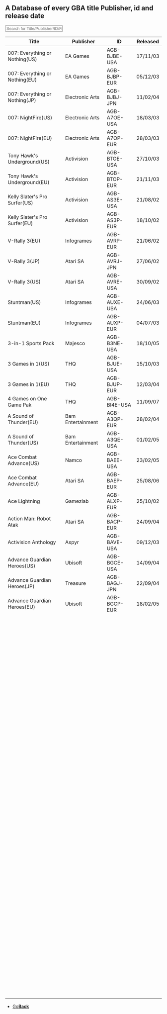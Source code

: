 <link href="table.css" rel="stylesheet">
<script src="jquery-3.2.1.min.js"></script>
<script type="text/javascript" charset="utf8" src="//cdn.datatables.net/1.10.16/js/jquery.dataTables.js"></script>
<script>
$(document).ready( function () {
    $('#AGBTable').DataTable( {
        paging: false,
		searching: true,
		dom: 'tpri'
    } );
} );
</script>

<script>
function searchFunction() {

    var table = $('#AGBTable').DataTable();
	var input = document.getElementById("AGBInput");
    table.search( input.value ).draw();
};
</script>

## A Database of every GBA title Publisher, id and release date

<input type="text" id="AGBInput" onkeyup="searchFunction()" placeholder="Search for Title/Publisher/ID/Relased">

<table id="AGBTable" class="display">
    <thead><tr><th>Title</th><th>Publisher</th><th>ID</th><th>Released</th></tr></thead>
    <tbody>
  <tr><td>007: Everything or Nothing(US)</td><td>EA Games</td><td>AGB-BJBE-USA</td><td>17/11/03</td>
  </tr>
  <tr>
    <td>007: Everything or Nothing(EU)</td>
    <td>EA Games</td>
	<td>AGB-BJBP-EUR</td>
	<td>05/12/03</td>
  </tr>
  <tr>
    <td>007: Everything or Nothing(JP)</td>
    <td>Electronic Arts</td>
	<td>AGB-BJBJ-JPN</td>
	<td>11/02/04</td>
  </tr>
  <tr>
    <td>007: NightFire(US)</td>
    <td>Electronic Arts</td>
	<td>AGB-A7OE-USA</td>
	<td>18/03/03</td>
  </tr>
  <tr>
    <td>007: NightFire(EU)</td>
    <td>Electronic Arts</td>
	<td>AGB-A7OP-EUR</td>
	<td>28/03/03</td>
  </tr>
  <tr>
    <td>Tony Hawk's Underground(US)</td>
    <td>Activision</td>
	<td>AGB-BTOE-USA</td>
	<td>27/10/03</td>
  </tr>
  <tr>
    <td>Tony Hawk's Underground(EU)</td>
    <td>Activision</td>
	<td>AGB-BTOP-EUR</td>
	<td>21/11/03</td>
  </tr>
  <tr>
    <td>Kelly Slater's Pro Surfer(US)</td>
    <td>Activision</td>
	<td>AGB-AS3E-USA</td>
	<td>21/08/02</td>
  </tr>
  <tr>
    <td>Kelly Slater's Pro Surfer(EU)</td>
    <td>Activision</td>
	<td>AGB-AS3P-EUR</td>
	<td>18/10/02</td>
  </tr>
  <tr>
    <td>V-Rally 3(EU)</td>
    <td>Infogrames</td>
	<td>AGB-AVRP-EUR</td>
	<td>21/06/02</td>
  </tr>
  <tr>
    <td>V-Rally 3(JP)</td>
    <td>Atari SA</td>
	<td>AGB-AVRJ-JPN</td>
	<td>27/06/02</td>
  </tr>
  <tr>
    <td>V-Rally 3(US)</td>
    <td>Atari SA</td>
	<td>AGB-AVRE-USA</td>
	<td>30/09/02</td>
  </tr>
  <tr>
    <td>Stuntman(US)</td>
    <td>Infogrames</td>
	<td>AGB-AUXE-USA</td>
	<td>24/06/03</td>
  </tr>
  <tr>
    <td>Stuntman(EU)</td>
    <td>Infogrames</td>
	<td>AGB-AUXP-EUR</td>
	<td>04/07/03</td>
  </tr>
  <tr>
    <td>3-in-1 Sports Pack</td>
    <td>Majesco</td>
	<td>AGB-B3NE-USA</td>
	<td>18/10/05</td>
  </tr>
  <tr>
    <td>3 Games in 1(US)</td>
    <td>THQ</td>
	<td>AGB-BJUE-USA</td>
	<td>15/10/03</td>
  </tr>
  <tr>
    <td>3 Games in 1(EU)</td>
    <td>THQ</td>
	<td>AGB-BJUP-EUR</td>
	<td>12/03/04</td>
  </tr>
  <tr>
    <td>4 Games on One Game Pak</td>
    <td>THQ</td>
	<td>AGB-BI4E-USA</td>
	<td>11/09/07</td>
  </tr>
  <tr>
    <td>A Sound of Thunder(EU)</td>
    <td>Bam Entertainment</td>
	<td>AGB-A3QP-EUR</td>
	<td>28/02/04</td>
  </tr>
  <tr>
    <td>A Sound of Thunder(US)</td>
    <td>Bam Entertainment</td>
	<td>AGB-A3QE-USA</td>
	<td>01/02/05</td>
  </tr>
  <tr>
    <td>Ace Combat Advance(US)</td>
    <td>Namco</td>
	<td>AGB-BAEE-USA</td>
	<td>23/02/05</td>
  </tr>
  <tr>
    <td>Ace Combat Advance(EU)</td>
    <td>Atari SA</td>
	<td>AGB-BAEP-EUR</td>
	<td>25/08/06</td>
  </tr>
  <tr>
    <td>Ace Lightning</td>
    <td>Gamezlab</td>
	<td>AGB-ALXP-EUR</td>
	<td>25/10/02</td>
  </tr>
  <tr>
    <td>Action Man: Robot Atak</td>
    <td>Atari SA</td>
	<td>AGB-BACP-EUR</td>
	<td>24/09/04</td>
  </tr>
  <tr>
    <td>Activision Anthology</td>
    <td>Aspyr</td>
	<td>AGB-BAVE-USA</td>
	<td>09/12/03</td>
  </tr>
  <tr>
    <td>Advance Guardian Heroes(US)</td>
    <td>Ubisoft</td>
	<td>AGB-BGCE-USA</td>
	<td>14/09/04</td>
  </tr>
  <tr>
    <td>Advance Guardian Heroes(JP)</td>
    <td>Treasure</td>
	<td>AGB-BAGJ-JPN</td>
	<td>22/09/04</td>
  </tr>
  <tr>
    <td>Advance Guardian Heroes(EU)</td>
    <td>Ubisoft</td>
	<td>AGB-BGCP-EUR</td>
	<td>18/02/05</td>
  </tr>
  <tr>
    <td></td>
    <td></td>
	<td></td>
	<td></td>
  </tr>
  <tr>
    <td></td>
    <td></td>
	<td></td>
	<td></td>
  </tr>
  <tr>
    <td></td>
    <td></td>
	<td></td>
	<td></td>
  </tr>
  <tr>
    <td></td>
    <td></td>
	<td></td>
	<td></td>
  </tr>
  <tr>
    <td></td>
    <td></td>
	<td></td>
	<td></td>
  </tr>
  <tr>
    <td></td>
    <td></td>
	<td></td>
	<td></td>
  </tr>
  <tr>
    <td></td>
    <td></td>
	<td></td>
	<td></td>
  </tr>
  <tr>
    <td></td>
    <td></td>
	<td></td>
	<td></td>
  </tr>
  <tr>
    <td></td>
    <td></td>
	<td></td>
	<td></td>
  </tr>
  <tr>
    <td></td>
    <td></td>
	<td></td>
	<td></td>
  </tr>
  <tr>
    <td></td>
    <td></td>
	<td></td>
	<td></td>
  </tr>
  <tr>
    <td></td>
    <td></td>
	<td></td>
	<td></td>
  </tr>
  <tr>
    <td></td>
    <td></td>
	<td></td>
	<td></td>
  </tr>
  <tr>
    <td></td>
    <td></td>
	<td></td>
	<td></td>
  </tr>
  <tr>
    <td></td>
    <td></td>
	<td></td>
	<td></td>
  </tr>
  <tr>
    <td></td>
    <td></td>
	<td></td>
	<td></td>
  </tr>
  <tr>
    <td></td>
    <td></td>
	<td></td>
	<td></td>
  </tr>
  <tr>
    <td></td>
    <td></td>
	<td></td>
	<td></td>
  </tr>
  <tr>
    <td></td>
    <td></td>
	<td></td>
	<td></td>
  </tr>
  <tr>
    <td></td>
    <td></td>
	<td></td>
	<td></td>
  </tr>
  <tr>
    <td></td>
    <td></td>
	<td></td>
	<td></td>
  </tr>
  <tr>
    <td></td>
    <td></td>
	<td></td>
	<td></td>
  </tr>
  <tr>
    <td></td>
    <td></td>
	<td></td>
	<td></td>
  </tr>
  <tr>
    <td></td>
    <td></td>
	<td></td>
	<td></td>
  </tr>
  <tr>
    <td></td>
    <td></td>
	<td></td>
	<td></td>
  </tr>
  <tr>
    <td></td>
    <td></td>
	<td></td>
	<td></td>
  </tr>
  <tr>
    <td></td>
    <td></td>
	<td></td>
	<td></td>
  </tr>
  <tr>
    <td></td>
    <td></td>
	<td></td>
	<td></td>
  </tr>
  <tr>
    <td></td>
    <td></td>
	<td></td>
	<td></td>
  </tr>
  <tr>
    <td></td>
    <td></td>
	<td></td>
	<td></td>
  </tr>
  <tr>
    <td></td>
    <td></td>
	<td></td>
	<td></td>
  </tr>
  <tr>
    <td></td>
    <td></td>
	<td></td>
	<td></td>
  </tr>
  <tr>
    <td></td>
    <td></td>
	<td></td>
	<td></td>
  </tr>
  <tr>
    <td></td>
    <td></td>
	<td></td>
	<td></td>
  </tr>
  <tr>
    <td></td>
    <td></td>
	<td></td>
	<td></td>
  </tr>
  <tr>
    <td></td>
    <td></td>
	<td></td>
	<td></td>
  </tr>
  <tr>
    <td></td>
    <td></td>
	<td></td>
	<td></td>
  </tr>
  <tr>
    <td></td>
    <td></td>
	<td></td>
	<td></td>
  </tr>
  <tr>
    <td></td>
    <td></td>
	<td></td>
	<td></td>
  </tr>
  <tr>
    <td></td>
    <td></td>
	<td></td>
	<td></td>
  </tr>
  <tr>
    <td></td>
    <td></td>
	<td></td>
	<td></td>
  </tr>
  <tr>
    <td></td>
    <td></td>
	<td></td>
	<td></td>
  </tr>
  <tr>
    <td></td>
    <td></td>
	<td></td>
	<td></td>
  </tr>
  <tr>
    <td></td>
    <td></td>
	<td></td>
	<td></td>
  </tr>
  <tr>
    <td></td>
    <td></td>
	<td></td>
	<td></td>
  </tr>
  <tr>
    <td></td>
    <td></td>
	<td></td>
	<td></td>
  </tr>
  <tr>
    <td></td>
    <td></td>
	<td></td>
	<td></td>
  </tr>
  <tr>
    <td></td>
    <td></td>
	<td></td>
	<td></td>
  </tr>
  <tr>
    <td></td>
    <td></td>
	<td></td>
	<td></td>
  </tr>
  <tr>
    <td></td>
    <td></td>
	<td></td>
	<td></td>
  </tr>
  <tr>
    <td></td>
    <td></td>
	<td></td>
	<td></td>
  </tr>
  <tr>
    <td></td>
    <td></td>
	<td></td>
	<td></td>
  </tr>
  <tr>
    <td></td>
    <td></td>
	<td></td>
	<td></td>
  </tr>
  <tr>
    <td></td>
    <td></td>
	<td></td>
	<td></td>
  </tr>
  <tr>
    <td></td>
    <td></td>
	<td></td>
	<td></td>
  </tr>
  <tr>
    <td></td>
    <td></td>
	<td></td>
	<td></td>
  </tr>
  <tr>
    <td></td>
    <td></td>
	<td></td>
	<td></td>
  </tr>
  <tr>
    <td></td>
    <td></td>
	<td></td>
	<td></td>
  </tr>
  <tr>
    <td></td>
    <td></td>
	<td></td>
	<td></td>
  </tr>
  <tr>
    <td></td>
    <td></td>
	<td></td>
	<td></td>
  </tr>
  <tr>
    <td></td>
    <td></td>
	<td></td>
	<td></td>
  </tr>
  <tr>
    <td></td>
    <td></td>
	<td></td>
	<td></td>
  </tr>
  <tr>
    <td></td>
    <td></td>
	<td></td>
	<td></td>
  </tr>
  <tr>
    <td></td>
    <td></td>
	<td></td>
	<td></td>
  </tr>
  <tr>
    <td></td>
    <td></td>
	<td></td>
	<td></td>
  </tr>
  <tr>
    <td></td>
    <td></td>
	<td></td>
	<td></td>
  </tr>
  <tr>
    <td></td>
    <td></td>
	<td></td>
	<td></td>
  </tr>
  <tr>
    <td></td>
    <td></td>
	<td></td>
	<td></td>
  </tr>
  <tr>
    <td></td>
    <td></td>
	<td></td>
	<td></td>
  </tr>
  <tr>
    <td></td>
    <td></td>
	<td></td>
	<td></td>
  </tr>
  <tr>
    <td></td>
    <td></td>
	<td></td>
	<td></td>
  </tr>
  <tr>
    <td></td>
    <td></td>
	<td></td>
	<td></td>
  </tr>
  <tr>
    <td></td>
    <td></td>
	<td></td>
	<td></td>
  </tr>
  <tr>
    <td></td>
    <td></td>
	<td></td>
	<td></td>
  </tr>
  <tr>
    <td></td>
    <td></td>
	<td></td>
	<td></td>
  </tr>
  <tr>
    <td></td>
    <td></td>
	<td></td>
	<td></td>
  </tr>
  <tr>
    <td></td>
    <td></td>
	<td></td>
	<td></td>
  </tr>
  <tr>
    <td></td>
    <td></td>
	<td></td>
	<td></td>
  </tr>
  <tr>
    <td></td>
    <td></td>
	<td></td>
	<td></td>
  </tr>
  <tr>
    <td></td>
    <td></td>
	<td></td>
	<td></td>
  </tr>
  <tr>
    <td></td>
    <td></td>
	<td></td>
	<td></td>
  </tr>
  <tr>
    <td></td>
    <td></td>
	<td></td>
	<td></td>
  </tr>
  <tr>
    <td></td>
    <td></td>
	<td></td>
	<td></td>
  </tr>
  <tr>
    <td></td>
    <td></td>
	<td></td>
	<td></td>
  </tr>
  <tr>
    <td></td>
    <td></td>
	<td></td>
	<td></td>
  </tr>
  <tr>
    <td></td>
    <td></td>
	<td></td>
	<td></td>
  </tr>
  <tr>
    <td></td>
    <td></td>
	<td></td>
	<td></td>
  </tr>
  <tr>
    <td></td>
    <td></td>
	<td></td>
	<td></td>
  </tr>
  <tr>
    <td></td>
    <td></td>
	<td></td>
	<td></td>
  </tr>
  <tr>
    <td></td>
    <td></td>
	<td></td>
	<td></td>
  </tr>
  <tr>
    <td></td>
    <td></td>
	<td></td>
	<td></td>
  </tr>
  <tr>
    <td></td>
    <td></td>
	<td></td>
	<td></td>
  </tr>
  <tr>
    <td></td>
    <td></td>
	<td></td>
	<td></td>
  </tr>
  <tr>
    <td></td>
    <td></td>
	<td></td>
	<td></td>
  </tr>
  <tr>
    <td></td>
    <td></td>
	<td></td>
	<td></td>
  </tr>
  <tr>
    <td></td>
    <td></td>
	<td></td>
	<td></td>
  </tr>
  <tr>
    <td></td>
    <td></td>
	<td></td>
	<td></td>
  </tr>
  <tr>
    <td></td>
    <td></td>
	<td></td>
	<td></td>
  </tr>
  <tr>
    <td></td>
    <td></td>
	<td></td>
	<td></td>
  </tr>
  <tr>
    <td></td>
    <td></td>
	<td></td>
	<td></td>
  </tr>
  <tr>
    <td></td>
    <td></td>
	<td></td>
	<td></td>
  </tr>
  <tr>
    <td></td>
    <td></td>
	<td></td>
	<td></td>
  </tr>
  <tr>
    <td></td>
    <td></td>
	<td></td>
	<td></td>
  </tr>
  <tr>
    <td></td>
    <td></td>
	<td></td>
	<td></td>
  </tr>
  <tr>
    <td></td>
    <td></td>
	<td></td>
	<td></td>
  </tr>
  <tr>
    <td></td>
    <td></td>
	<td></td>
	<td></td>
  </tr>
  <tr>
    <td></td>
    <td></td>
	<td></td>
	<td></td>
  </tr>
  <tr>
    <td></td>
    <td></td>
	<td></td>
	<td></td>
  </tr>
  <tr>
    <td></td>
    <td></td>
	<td></td>
	<td></td>
  </tr>
  <tr>
    <td></td>
    <td></td>
	<td></td>
	<td></td>
  </tr>
  <tr>
    <td></td>
    <td></td>
	<td></td>
	<td></td>
  </tr>
  <tr>
    <td></td>
    <td></td>
	<td></td>
	<td></td>
  </tr>
  <tr>
    <td></td>
    <td></td>
	<td></td>
	<td></td>
  </tr>
  <tr>
    <td></td>
    <td></td>
	<td></td>
	<td></td>
  </tr>
  <tr>
    <td></td>
    <td></td>
	<td></td>
	<td></td>
  </tr>
  <tr>
    <td></td>
    <td></td>
	<td></td>
	<td></td>
  </tr>
  <tr>
    <td></td>
    <td></td>
	<td></td>
	<td></td>
  </tr>
  <tr>
    <td></td>
    <td></td>
	<td></td>
	<td></td>
  </tr>
  <tr>
    <td></td>
    <td></td>
	<td></td>
	<td></td>
  </tr>
  <tr>
    <td></td>
    <td></td>
	<td></td>
	<td></td>
  </tr>
  <tr>
    <td></td>
    <td></td>
	<td></td>
	<td></td>
  </tr>
  <tr>
    <td></td>
    <td></td>
	<td></td>
	<td></td>
  </tr>
  <tr>
    <td></td>
    <td></td>
	<td></td>
	<td></td>
  </tr>
  <tr>
    <td></td>
    <td></td>
	<td></td>
	<td></td>
  </tr>
  <tr>
    <td></td>
    <td></td>
	<td></td>
	<td></td>
  </tr>
  <tr>
    <td></td>
    <td></td>
	<td></td>
	<td></td>
  </tr>
  <tr>
    <td></td>
    <td></td>
	<td></td>
	<td></td>
  </tr>
  <tr>
    <td></td>
    <td></td>
	<td></td>
	<td></td>
  </tr>
  <tr>
    <td></td>
    <td></td>
	<td></td>
	<td></td>
  </tr>
  <tr>
    <td></td>
    <td></td>
	<td></td>
	<td></td>
  </tr>
  <tr>
    <td></td>
    <td></td>
	<td></td>
	<td></td>
  </tr>
  <tr>
    <td></td>
    <td></td>
	<td></td>
	<td></td>
  </tr>
  <tr>
    <td></td>
    <td></td>
	<td></td>
	<td></td>
  </tr>
  <tr>
    <td></td>
    <td></td>
	<td></td>
	<td></td>
  </tr>
  <tr>
    <td></td>
    <td></td>
	<td></td>
	<td></td>
  </tr>
  <tr>
    <td></td>
    <td></td>
	<td></td>
	<td></td>
  </tr>
  <tr>
    <td></td>
    <td></td>
	<td></td>
	<td></td>
  </tr>
  <tr>
    <td></td>
    <td></td>
	<td></td>
	<td></td>
  </tr>
  <tr>
    <td></td>
    <td></td>
	<td></td>
	<td></td>
  </tr>
  <tr>
    <td></td>
    <td></td>
	<td></td>
	<td></td>
  </tr>
  <tr>
    <td></td>
    <td></td>
	<td></td>
	<td></td>
  </tr>
  <tr>
    <td></td>
    <td></td>
	<td></td>
	<td></td>
  </tr>
  <tr>
    <td></td>
    <td></td>
	<td></td>
	<td></td>
  </tr>
  <tr>
    <td></td>
    <td></td>
	<td></td>
	<td></td>
  </tr>
  <tr>
    <td></td>
    <td></td>
	<td></td>
	<td></td>
  </tr>
  <tr>
    <td></td>
    <td></td>
	<td></td>
	<td></td>
  </tr>
  <tr>
    <td></td>
    <td></td>
	<td></td>
	<td></td>
  </tr>
  <tr>
    <td></td>
    <td></td>
	<td></td>
	<td></td>
  </tr>
  <tr>
    <td></td>
    <td></td>
	<td></td>
	<td></td>
  </tr>
  <tr>
    <td></td>
    <td></td>
	<td></td>
	<td></td>
  </tr>
  <tr>
    <td></td>
    <td></td>
	<td></td>
	<td></td>
  </tr>
  <tr>
    <td></td>
    <td></td>
	<td></td>
	<td></td>
  </tr>
  <tr>
    <td></td>
    <td></td>
	<td></td>
	<td></td>
  </tr>
  <tr>
    <td></td>
    <td></td>
	<td></td>
	<td></td>
  </tr>
  <tr>
    <td></td>
    <td></td>
	<td></td>
	<td></td>
  </tr>
  <tr>
    <td></td>
    <td></td>
	<td></td>
	<td></td>
  </tr>
  <tr>
    <td></td>
    <td></td>
	<td></td>
	<td></td>
  </tr>
  <tr>
    <td></td>
    <td></td>
	<td></td>
	<td></td>
  </tr>
  <tr>
    <td></td>
    <td></td>
	<td></td>
	<td></td>
  </tr>
  <tr>
    <td></td>
    <td></td>
	<td></td>
	<td></td>
  </tr>
  <tr>
    <td></td>
    <td></td>
	<td></td>
	<td></td>
  </tr>
  <tr>
    <td></td>
    <td></td>
	<td></td>
	<td></td>
  </tr>
  <tr>
    <td></td>
    <td></td>
	<td></td>
	<td></td>
  </tr>
  <tr>
    <td></td>
    <td></td>
	<td></td>
	<td></td>
  </tr>
  <tr>
    <td></td>
    <td></td>
	<td></td>
	<td></td>
  </tr>
  <tr>
    <td></td>
    <td></td>
	<td></td>
	<td></td>
  </tr>
  <tr>
    <td></td>
    <td></td>
	<td></td>
	<td></td>
  </tr>
  <tr>
    <td></td>
    <td></td>
	<td></td>
	<td></td>
  </tr>
  <tr>
    <td></td>
    <td></td>
	<td></td>
	<td></td>
  </tr>
  <tr>
    <td></td>
    <td></td>
	<td></td>
	<td></td>
  </tr>
  <tr>
    <td></td>
    <td></td>
	<td></td>
	<td></td>
  </tr>
  <tr>
    <td></td>
    <td></td>
	<td></td>
	<td></td>
  </tr>
  <tr>
    <td></td>
    <td></td>
	<td></td>
	<td></td>
  </tr>
  <tr>
    <td></td>
    <td></td>
	<td></td>
	<td></td>
  </tr>
  <tr>
    <td></td>
    <td></td>
	<td></td>
	<td></td>
  </tr>
  <tr>
    <td></td>
    <td></td>
	<td></td>
	<td></td>
  </tr>
  <tr>
    <td></td>
    <td></td>
	<td></td>
	<td></td>
  </tr>
  <tr>
    <td></td>
    <td></td>
	<td></td>
	<td></td>
  </tr>
  <tr>
    <td></td>
    <td></td>
	<td></td>
	<td></td>
  </tr>
  <tr>
    <td></td>
    <td></td>
	<td></td>
	<td></td>
  </tr>
  <tr>
    <td></td>
    <td></td>
	<td></td>
	<td></td>
  </tr>
  <tr>
    <td></td>
    <td></td>
	<td></td>
	<td></td>
  </tr>
  <tr>
    <td></td>
    <td></td>
	<td></td>
	<td></td>
  </tr>
  <tr>
    <td></td>
    <td></td>
	<td></td>
	<td></td>
  </tr>
  <tr>
    <td></td>
    <td></td>
	<td></td>
	<td></td>
  </tr>
  <tr>
    <td></td>
    <td></td>
	<td></td>
	<td></td>
  </tr>
  <tr>
    <td></td>
    <td></td>
	<td></td>
	<td></td>
  </tr>
  <tr>
    <td></td>
    <td></td>
	<td></td>
	<td></td>
  </tr>
  <tr>
    <td></td>
    <td></td>
	<td></td>
	<td></td>
  </tr>
  <tr>
    <td></td>
    <td></td>
	<td></td>
	<td></td>
  </tr>
  <tr>
    <td></td>
    <td></td>
	<td></td>
	<td></td>
  </tr>
  <tr>
    <td></td>
    <td></td>
	<td></td>
	<td></td>
  </tr>
  <tr>
    <td></td>
    <td></td>
	<td></td>
	<td></td>
  </tr>
  <tr>
    <td></td>
    <td></td>
	<td></td>
	<td></td>
  </tr>
  <tr>
    <td></td>
    <td></td>
	<td></td>
	<td></td>
  </tr>
  <tr>
    <td></td>
    <td></td>
	<td></td>
	<td></td>
  </tr>
  <tr>
    <td></td>
    <td></td>
	<td></td>
	<td></td>
  </tr>
  <tr>
    <td></td>
    <td></td>
	<td></td>
	<td></td>
  </tr>
  <tr>
    <td></td>
    <td></td>
	<td></td>
	<td></td>
  </tr>
  <tr>
    <td></td>
    <td></td>
	<td></td>
	<td></td>
  </tr>
  <tr>
    <td></td>
    <td></td>
	<td></td>
	<td></td>
  </tr>
  <tr>
    <td></td>
    <td></td>
	<td></td>
	<td></td>
  </tr>
  <tr>
    <td></td>
    <td></td>
	<td></td>
	<td></td>
  </tr>
  <tr>
    <td></td>
    <td></td>
	<td></td>
	<td></td>
  </tr>
  <tr>
    <td></td>
    <td></td>
	<td></td>
	<td></td>
  </tr>
  <tr>
    <td></td>
    <td></td>
	<td></td>
	<td></td>
  </tr>
 </tbody>
</table>

<onebutton>
<ul>
            <li><a href="../">Go<strong>Back</strong></a></li>
          </ul>
</onebutton>
